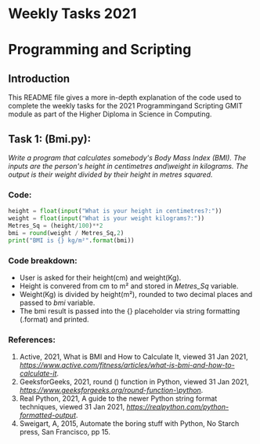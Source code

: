 

# Weekly Tasks 2021
# Programming and Scripting


## Introduction
This README file gives a more in-depth explanation of the code used to complete the weekly tasks for the 2021 Programmingand Scripting GMIT module as part of the Higher Diploma in Science in Computing.  



## Task 1: (Bmi.py):
*Write a program that calculates somebody's Body Mass Index (BMI). The inputs are the person's height in centimetres and\weight in kilograms. The output is their weight divided by their height in metres squared.* 



### Code:
``` Python
height = float(input("What is your height in centimetres?:"))  
weight = float(input("What is your weight kilograms?:"))  
Metres_Sq = (height/100)**2  
bmi = round(weight / Metres_Sq,2)  
print("BMI is {} kg/m²".format(bmi))  
```


### Code breakdown:
- User is asked for their height(cm) and weight(Kg).
- Height is convered from cm to m² and stored in *Metres_Sq* variable.
- Weight(Kg) is divided by height(m²), rounded to two decimal places and passed to *bmi* variable.
- The bmi result is passed into the {} placeholder via string formatting (.format) and printed.




### References:
1.	Active, 2021, What is BMI and How to Calculate It, viewed 31 Jan 2021, *<https://www.active.com/fitness/articles/what-is-bmi-and-how-to-calculate-it>*.
2.	GeeksforGeeks, 2021, round () function in Python, viewed 31 Jan 2021, <br/>*<https://www.geeksforgeeks.org/round-function-\python>*.
3.	Real Python, 2021, A guide to the newer Python string format techniques, viewed 31 Jan 2021, *<https://realpython.com/python-formatted-output>*.
4.	Sweigart, A, 2015, Automate the boring stuff with Python, No Starch press, San Francisco, pp 15.
